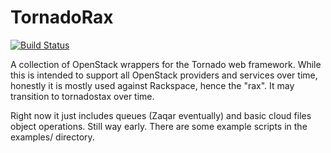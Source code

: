 # TornadoRax

[![Build Status](https://travis-ci.org/joshmarshall/tornadorax.png?branch=master)](https://travis-ci.org/joshmarshall/tornadorax)

A collection of OpenStack wrappers for the Tornado web framework. While this
is intended to support all OpenStack providers and services over time,
honestly it is mostly used against Rackspace, hence the "rax". It may
transition to tornadostax over time.

Right now it just includes queues (Zaqar eventually) and basic cloud
files object operations.  Still way early. There are some example scripts
in the examples/ directory.
